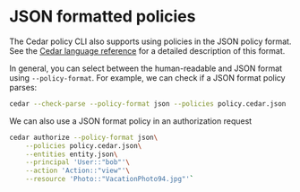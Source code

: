# JSON formatted policies

The Cedar policy CLI also supports using policies in the JSON policy format.
See the [Cedar language reference](https://docs.cedarpolicy.com/policies/json-format.html) for a detailed description of this format.

In general, you can select between the human-readable and JSON format using `--policy-format`.
For example, we can check if a JSON format policy parses:

```bash
cedar --check-parse --policy-format json --policies policy.cedar.json
```

We can also use a JSON format policy in an authorization request

```bash
cedar authorize --policy-format json\
    --policies policy.cedar.json\
    --entities entity.json\
    --principal 'User::"bob"'\
    --action 'Action::"view"'\
    --resource 'Photo::"VacationPhoto94.jpg"'`
```
